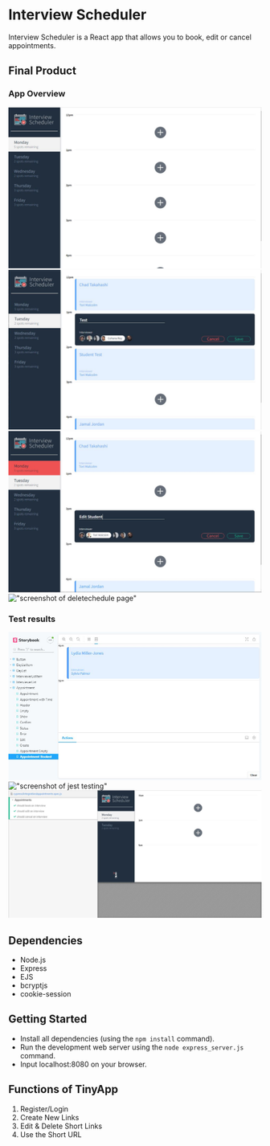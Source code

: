 # Interview Scheduler

Interview Scheduler is a React app that allows you to book, edit or cancel appointments.  

## Final Product
### App Overview
!["screenshot of first page"](docs/firstpage.JPG)
!["screenshot of addschedule page"](docs/addschedule.JPG)
!["screenshot of editschedule page"](docs/editschedule.JPG)
!["screenshot of deletechedule page"](docs/deletechedule.JPG)
### Test results
!["screenshot of storybook testing"](docs/storybook.JPG)
!["screenshot of jest testing"](docs/jest.JPG)
!["screenshot of cypress testing"](docs/cypress.JPG)

## Dependencies

- Node.js
- Express
- EJS
- bcryptjs
- cookie-session

## Getting Started

- Install all dependencies (using the `npm install` command).
- Run the development web server using the `node express_server.js` command.
- Input localhost:8080 on your browser.

## Functions of TinyApp

1. Register/Login
2. Create New Links
3. Edit & Delete Short Links
4. Use the Short URL